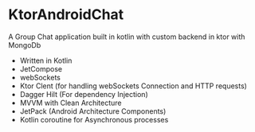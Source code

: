 # KtorAndroidChat
A Group Chat application built in kotlin with custom backend in ktor with MongoDb

- Written in Kotlin
- JetCompose 
- webSockets
- Ktor Clent (for handling webSockets Connection and HTTP requests)
- Dagger Hilt (For dependency Injection)
- MVVM with Clean Architecture
- JetPack (Android Architecture Components)
- Kotlin coroutine for Asynchronous processes
